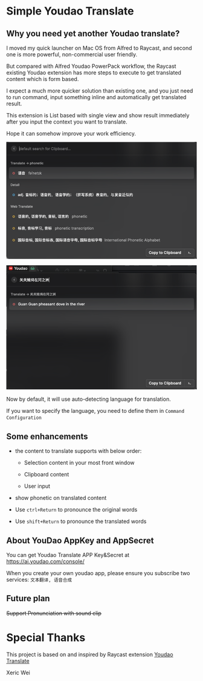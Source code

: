 # Simple Youdao Translate

## Why you need yet another Youdao translate?

I moved my quick launcher on Mac OS from Alfred to Raycast, and second one is more powerful, non-commercial user friendly.

But compared with Alfred Youdao PowerPack workflow, the Raycast existing Youdao extension has more steps to execute to get translated content which is form based.

I expect a much more quicker solution than existing one, and you just need to run command, input something inline and automatically get translated result.

This extension is List based with single view and show result immediately after you input the context you want to translate.

Hope it can somehow improve your work efficiency.

![](./media/1046589d11ea90eb22322910418db5616a7a4ea7.png)

![](./media/dea3f1e2f3444d664b668a910b37503bb59458bc.png)

Now by default, it will use auto-detecting language for translation.

If you want to specify the language, you need to define them in `Command Configuration`

## Some enhancements

* the content to translate supports with below order:

  * Selection content in your most front window

  * Clipboard content

  * User input

* show phonetic on translated content

* Use `ctrl+Return` to pronounce the original words
* Use `shift+Return` to pronounce the translated words

## About YouDao AppKey and AppSecret
You can get Youdao Translate APP Key&Secret at https://ai.youdao.com/console/

When you create your own youdao app, please ensure you subscribe two services: `文本翻译, 语音合成`

## Future plan

~~Support Pronunciation with sound clip~~

# Special Thanks

This project is based on and inspired by Raycast extension [Youdao Translate](https://github.com/raycast/extensions/tree/main/extensions/youdao-translate)

Xeric Wei
